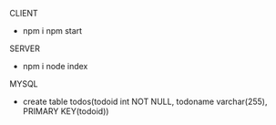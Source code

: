 
CLIENT

- npm i 
npm start

SERVER

- npm i 
node index

MYSQL
 - create table todos(todoid int NOT NULL, todoname varchar(255), PRIMARY KEY(todoid))